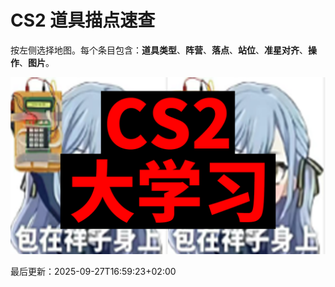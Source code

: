 # CS2 道具描点速查

按左侧选择地图。每个条目包含：**道具类型**、**阵营**、**落点**、**站位**、**准星对齐**、**操作**、**图片**。

![LOGO](assets/cs2大学习.png)




最后更新：<!--LAST_UPDATED-->2025-09-27T16:59:23+02:00<!--END_LAST_UPDATED-->


